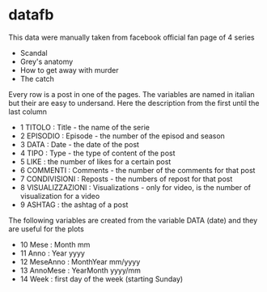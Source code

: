 # datafb
This data were manually taken from facebook official fan page of 4 series
* Scandal
* Grey's anatomy
* How to get away with murder
* The catch

Every row is a post in one of the pages.
The variables are named in italian but their are easy to undersand. Here the description from the first until the last column
* 1 TITOLO : Title - the name of the serie
* 2 EPISODIO : Episode - the number of the episod and season
* 3 DATA : Date - the date of the post
* 4 TIPO : Type - the type of content of the post
* 5 LIKE : the number of likes for a certain post
* 6 COMMENTI : Comments - the number of the comments for that post
* 7 CONDIVISIONI : Reposts - the numbers of repost for that post
* 8 VISUALIZZAZIONI : Visualizations - only for video, is the number of visualization for a video
* 9 ASHTAG : the ashtag of a post

The following variables are created from the variable DATA (date) and they are useful for the plots 
* 10 Mese : Month mm 
* 11 Anno : Year yyyy
* 12 MeseAnno : MonthYear mm/yyyy
* 13 AnnoMese : YearMonth yyyy/mm
* 14 Week : first day of the week (starting Sunday)
